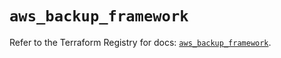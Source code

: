 # `aws_backup_framework`

Refer to the Terraform Registry for docs: [`aws_backup_framework`](https://registry.terraform.io/providers/hashicorp/aws/5.57.0/docs/resources/backup_framework).

